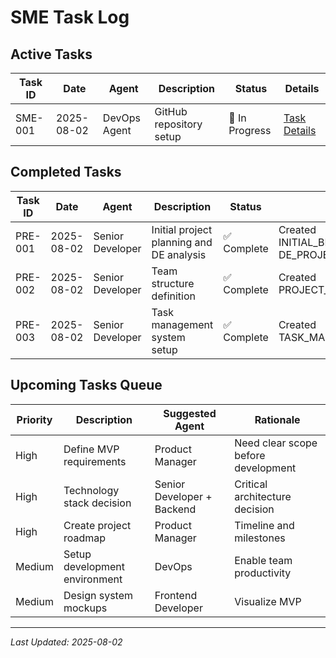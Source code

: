 # SME Task Log

## Active Tasks

| Task ID | Date | Agent | Description | Status | Details |
|---------|------|-------|-------------|---------|---------|
| SME-001 | 2025-08-02 | DevOps Agent | GitHub repository setup | 🔄 In Progress | [Task Details](docs/tasks/SME-001-github-setup.md) |

## Completed Tasks

| Task ID | Date | Agent | Description | Status | Details |
|---------|------|-------|-------------|---------|---------|
| PRE-001 | 2025-08-02 | Senior Developer | Initial project planning and DE analysis | ✅ Complete | Created INITIAL_BRAINSTORMING.md, DE_PROJECT_ANALYSIS.md |
| PRE-002 | 2025-08-02 | Senior Developer | Team structure definition | ✅ Complete | Created PROJECT_TEAM_CHARTER.md |
| PRE-003 | 2025-08-02 | Senior Developer | Task management system setup | ✅ Complete | Created TASK_MANAGEMENT_SYSTEM.md |

## Upcoming Tasks Queue

| Priority | Description | Suggested Agent | Rationale |
|----------|-------------|-----------------|-----------|
| High | Define MVP requirements | Product Manager | Need clear scope before development |
| High | Technology stack decision | Senior Developer + Backend | Critical architecture decision |
| High | Create project roadmap | Product Manager | Timeline and milestones |
| Medium | Setup development environment | DevOps | Enable team productivity |
| Medium | Design system mockups | Frontend Developer | Visualize MVP |

---

*Last Updated: 2025-08-02*